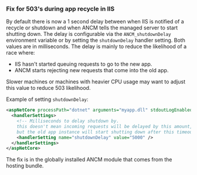 ### Fix for 503's during app recycle in IIS

By default there is now a 1 second delay between when IIS is notified of a recycle or shutdown and when ANCM tells the managed server to start shutting down. The delay is configurable via the `ANCM_shutdownDelay` environment variable or by setting the `shutdownDelay` handler setting. Both values are in milliseconds. The delay is mainly to reduce the likelihood of a race where:

* IIS hasn't started queuing requests to go to the new app.
* ANCM starts rejecting new requests that come into the old app.

Slower machines or machines with heavier CPU usage may want to adjust this value to reduce 503 likelihood.

Example of setting `shutdownDelay`:

```xml
<aspNetCore processPath="dotnet" arguments="myapp.dll" stdoutLogEnabled="false" stdoutLogFile=".logsstdout">
  <handlerSettings>
    <!-- Milliseconds to delay shutdown by.
    this doesn't mean incoming requests will be delayed by this amount,
    but the old app instance will start shutting down after this timeout occurs -->
    <handlerSetting name="shutdownDelay" value="5000" />
  </handlerSettings>
</aspNetCore>
```

The fix is in the globally installed ANCM module that comes from the hosting bundle.
